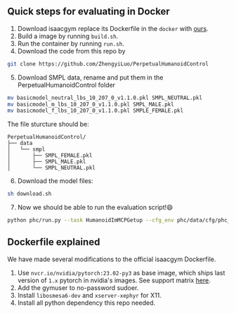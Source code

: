 ## Quick steps for evaluating in Docker 

1. Download isaacgym replace its Dockerfile in the `docker` with [ours](Dockerfile). 
2. Build a image by running `build.sh`.
3. Run the container by running `run.sh`. 
4. Download the code from this repo by 
```bash
git clone https://github.com/ZhengyiLuo/PerpetualHumanoidControl
```

5. Download SMPL data, rename and put them in the PerpetualHumanoidControl folder
```bash
mv basicmodel_neutral_lbs_10_207_0_v1.1.0.pkl SMPL_NEUTRAL.pkl
mv basicmodel_m_lbs_10_207_0_v1.1.0.pkl SMPL_MALE.pkl
mv basicmodel_f_lbs_10_207_0_v1.1.0.pkl SMPLE_FEMALE.pkl
```

The file sturcture should be: 
```
PerpetualHumanoidControl/
├── data
│   └── smpl
│       ├── SMPL_FEMALE.pkl
│       ├── SMPL_MALE.pkl
│       └── SMPL_NEUTRAL.pkl
```

6. Download the model files:
```bash
sh download.sh
```

7. Now we should be able to run the evaluation script!😄 
```bash
python phc/run.py --task HumanoidImMCPGetup --cfg_env phc/data/cfg/phc_shape_mcp_iccv.yaml --cfg_train phc/data/cfg/train/rlg/im_mcp.yaml --motion_file sample_data/amass_isaac_standing_upright_slim.pkl --network_path output/phc_shape_mcp_iccv --test --num_envs 1 --epoch -1
```

## Dockerfile explained 
We have made several modifications to the official isaacgym Dockerfile.
1. Use `nvcr.io/nvidia/pytorch:23.02-py3` as base image, which ships last version of `1.x` pytorch in nvidia's images. See support matrix [here](https://docs.nvidia.com/deeplearning/frameworks/pytorch-release-notes). 
2. Add the gymuser to no-password sudoer. 
3. Install `libosmesa6-dev` and `xserver-xephyr` for X11. 
4. Install all python dependency this repo needed. 